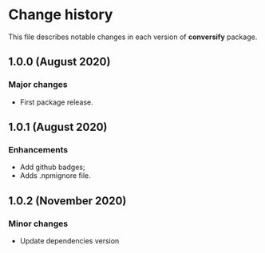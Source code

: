 # Change history

This file describes notable changes in each version of **conversify** package.

## 1.0.0 (August 2020)

### Major changes
 + First package release.
 
## 1.0.1 (August 2020)

### Enhancements
 + Add github badges;
 + Adds .npmignore file.
 
## 1.0.2 (November 2020)
 
### Minor changes
 + Update dependencies version